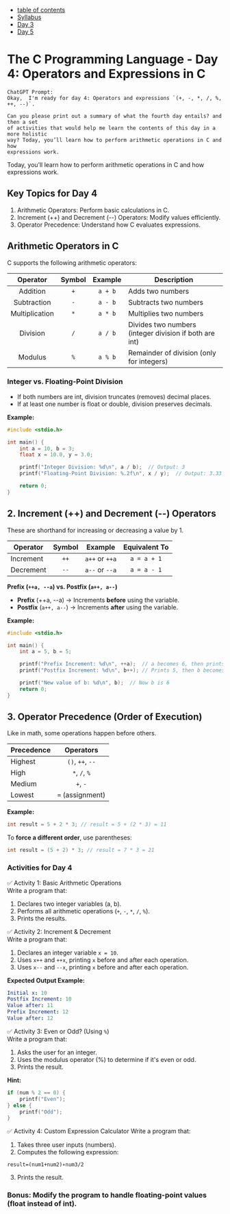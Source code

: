 * [table of contents](./index.md)  
* [Syllabus](./C-Syllabus.md)  
* [Day 3](./Day_03.md)
* [Day 5](./Day_05.md)

# The C Programming Language - Day 4: Operators and Expressions in C
```
ChatGPT Prompt:  
Okay,  I'm ready for day 4: Operators and expressions `(+, -, *, /, %, ++, --)`.

Can you please print out a summary of what the fourth day entails? and then a set 
of activities that would help me learn the contents of this day in a more holistic 
way? Today, you’ll learn how to perform arithmetic operations in C and how 
expressions work.
```

Today, you’ll learn how to perform arithmetic operations in C and how expressions work.

## Key Topics for Day 4
1. Arithmetic Operators: Perform basic calculations in C.
2. Increment (++) and Decrement (--) Operators: Modify values efficiently.
3. Operator Precedence: Understand how C evaluates expressions.

## Arithmetic Operators in C
C supports the following arithmetic operators:

| Operator       | Symbol | Example | Description                                            |
| :------:       | :----: | :-----: | -----------                                            |
| Addition       | `+`    | `a + b` | Adds two numbers                                       |
| Subtraction    | `-`    | `a - b` | Subtracts two numbers                                  |
| Multiplication | `*`    | `a * b` | Multiplies two numbers                                 |
| Division       | `/`    | `a / b` | Divides two numbers (integer division if both are int) |
| Modulus        | `%`    | `a % b` | Remainder of division (only for integers)              |

### **Integer vs. Floating-Point Division**
* If both numbers are int, division truncates (removes) decimal places.
* If at least one number is float or double, division preserves decimals.

**Example:**

```c
#include <stdio.h>

int main() {
    int a = 10, b = 3;
    float x = 10.0, y = 3.0;

    printf("Integer Division: %d\n", a / b);  // Output: 3
    printf("Floating-Point Division: %.2f\n", x / y);  // Output: 3.33

    return 0;
}
```

## 2. Increment (++) and Decrement (-\-) Operators
These are shorthand for increasing or decreasing a value by 1.

| Operator  | Symbol | Example         | Equivalent To |
| --------- | :----: | :--------:      | :-----------: |
| Increment | `++`   | `a++` or `++a`  | `a = a + 1`   |
| Decrement | `--`   | `a--` or `--a`  | `a = a - 1`   |

**Prefix (`++a, --a`) vs. Postfix (`a++, a--`)**
* **Prefix** (++a, --a) → Increments **before** using the variable.
* **Postfix** (`a++, a--`) → Increments **after** using the variable.

**Example:**

```c
#include <stdio.h>

int main() {
    int a = 5, b = 5;

    printf("Prefix Increment: %d\n", ++a);  // a becomes 6, then prints 6
    printf("Postfix Increment: %d\n", b++); // Prints 5, then b becomes 6

    printf("New value of b: %d\n", b);  // Now b is 6
    return 0;
}
```

## 3. Operator Precedence (Order of Execution)
Like in math, some operations happen before others.

| Precedence | Operators         |
| ---------- | :---------------: |
| Highest    | `()`, `++`, `--` |
| High       | `*`, `/`, `%`     |
| Medium     | `+`, `-`          |
| Lowest     | `=` (assignment)  |

**Example:**

```c
int result = 5 + 2 * 3; // result = 5 + (2 * 3) = 11
```
To **force a different order**, use parentheses:

```c
int result = (5 + 2) * 3; // result = 7 * 3 = 21
```

### Activities for Day 4  
✅ Activity 1: Basic Arithmetic Operations  
Write a program that:
1. Declares two integer variables (a, b).
2. Performs all arithmetic operations (`+`, `-`, `*`, `/`, `%`).
3. Prints the results.

✅ Activity 2: Increment & Decrement  
Write a program that:  
1. Declares an integer variable `x = 10`.
2. Uses `x++` and `++x`, printing `x` before and after each operation.
3. Uses `x--` and `--x`, printing `x` before and after each operation.

**Expected Output Example:**

```yaml
Initial x: 10
Postfix Increment: 10
Value after: 11
Prefix Increment: 12
Value after: 12
```

✅ Activity 3: Even or Odd? (Using `%`)  
Write a program that:
1. Asks the user for an integer.
2. Uses the modulus operator (%) to determine if it's even or odd.
3. Prints the result.

**Hint:**

```c
if (num % 2 == 0) {
    printf("Even");
} else {
    printf("Odd");
}
```

✅ Activity 4: Custom Expression Calculator
Write a program that:
1. Takes three user inputs (numbers).
2. Computes the following expression:

`result=(num1+num2)∗num3/2`

3. Prints the result.

### **Bonus**: Modify the program to handle floating-point values (float instead of int).
